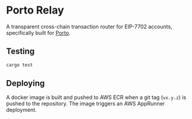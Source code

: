 # Porto Relay

A transparent cross-chain transaction router for EIP-7702 accounts, specifically built for [Porto](https://github.com/ithacaxyz/porto).

## Testing

```sh
cargo test
```

## Deploying

A docker image is built and pushed to AWS ECR when a git tag (`vx.y.z`) is pushed to the repository. The image triggers an AWS AppRunner deployment.
